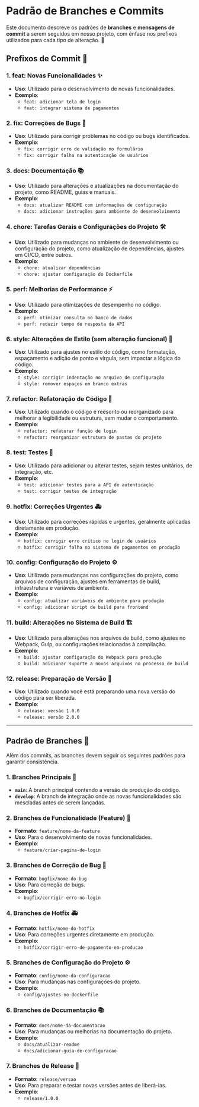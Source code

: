 # Padrão de Branches e Commits

Este documento descreve os padrões de **branches** e **mensagens de commit** a serem seguidos em nosso projeto, com ênfase nos prefixos utilizados para cada tipo de alteração. 🚀

## Prefixos de Commit 🔧

### 1. **feat**: Novas Funcionalidades ✨
- **Uso**: Utilizado para o desenvolvimento de novas funcionalidades.
- **Exemplo**:
  - `feat: adicionar tela de login`
  - `feat: integrar sistema de pagamentos`

### 2. **fix**: Correções de Bugs 🐞
- **Uso**: Utilizado para corrigir problemas no código ou bugs identificados.
- **Exemplo**:
  - `fix: corrigir erro de validação no formulário`
  - `fix: corrigir falha na autenticação de usuários`

### 3. **docs**: Documentação 📚
- **Uso**: Utilizado para alterações e atualizações na documentação do projeto, como README, guias e manuais.
- **Exemplo**:
  - `docs: atualizar README com informações de configuração`
  - `docs: adicionar instruções para ambiente de desenvolvimento`

### 4. **chore**: Tarefas Gerais e Configurações do Projeto 🛠️
- **Uso**: Utilizado para mudanças no ambiente de desenvolvimento ou configuração do projeto, como atualização de dependências, ajustes em CI/CD, entre outros.
- **Exemplo**:
  - `chore: atualizar dependências`
  - `chore: ajustar configuração do Dockerfile`

### 5. **perf**: Melhorias de Performance ⚡
- **Uso**: Utilizado para otimizações de desempenho no código.
- **Exemplo**:
  - `perf: otimizar consulta no banco de dados`
  - `perf: reduzir tempo de resposta da API`

### 6. **style**: Alterações de Estilo (sem alteração funcional) 🎨
- **Uso**: Utilizado para ajustes no estilo do código, como formatação, espaçamento e adição de ponto e vírgula, sem impactar a lógica do código.
- **Exemplo**:
  - `style: corrigir indentação no arquivo de configuração`
  - `style: remover espaços em branco extras`

### 7. **refactor**: Refatoração de Código 🔄
- **Uso**: Utilizado quando o código é reescrito ou reorganizado para melhorar a legibilidade ou estrutura, sem mudar o comportamento.
- **Exemplo**:
  - `refactor: refatorar função de login`
  - `refactor: reorganizar estrutura de pastas do projeto`

### 8. **test**: Testes 🧪
- **Uso**: Utilizado para adicionar ou alterar testes, sejam testes unitários, de integração, etc.
- **Exemplo**:
  - `test: adicionar testes para a API de autenticação`
  - `test: corrigir testes de integração`

### 9. **hotfix**: Correções Urgentes 🚑
- **Uso**: Utilizado para correções rápidas e urgentes, geralmente aplicadas diretamente em produção.
- **Exemplo**:
  - `hotfix: corrigir erro crítico no login de usuários`
  - `hotfix: corrigir falha no sistema de pagamentos em produção`

### 10. **config**: Configuração do Projeto ⚙️
- **Uso**: Utilizado para mudanças nas configurações do projeto, como arquivos de configuração, ajustes em ferramentas de build, infraestrutura e variáveis de ambiente.
- **Exemplo**:
  - `config: atualizar variáveis de ambiente para produção`
  - `config: adicionar script de build para frontend`

### 11. **build**: Alterações no Sistema de Build 🏗️
- **Uso**: Utilizado para alterações nos arquivos de build, como ajustes no Webpack, Gulp, ou configurações relacionadas à compilação.
- **Exemplo**:
  - `build: ajustar configuração do Webpack para produção`
  - `build: adicionar suporte a novos arquivos no processo de build`

### 12. **release**: Preparação de Versão 🎉
- **Uso**: Utilizado quando você está preparando uma nova versão do código para ser liberada.
- **Exemplo**:
  - `release: versão 1.0.0`
  - `release: versão 2.0.0`

---

## Padrão de Branches 🌿

Além dos commits, as branches devem seguir os seguintes padrões para garantir consistência.

### 1. **Branches Principais** 🌟
   - **`main`**: A branch principal contendo a versão de produção do código.
   - **`develop`**: A branch de integração onde as novas funcionalidades são mescladas antes de serem lançadas.

### 2. **Branches de Funcionalidade (Feature) 🚀**
   - **Formato**: `feature/nome-da-feature`
   - **Uso**: Para o desenvolvimento de novas funcionalidades.
   - **Exemplo**:
     - `feature/criar-pagina-de-login`

### 3. **Branches de Correção de Bug 🐞**
   - **Formato**: `bugfix/nome-do-bug`
   - **Uso**: Para correção de bugs.
   - **Exemplo**:
     - `bugfix/corrigir-erro-no-login`

### 4. **Branches de Hotfix 🚑**
   - **Formato**: `hotfix/nome-do-hotfix`
   - **Uso**: Para correções urgentes diretamente em produção.
   - **Exemplo**:
     - `hotfix/corrigir-erro-de-pagamento-em-producao`

### 5. **Branches de Configuração do Projeto ⚙️**
   - **Formato**: `config/nome-da-configuracao`
   - **Uso**: Para mudanças nas configurações do projeto.
   - **Exemplo**:
     - `config/ajustes-no-dockerfile`

### 6. **Branches de Documentação 📚**
   - **Formato**: `docs/nome-da-documentacao`
   - **Uso**: Para mudanças ou melhorias na documentação do projeto.
   - **Exemplo**:
     - `docs/atualizar-readme`
     - `docs/adicionar-guia-de-configuracao`

### 7. **Branches de Release 🎉**
   - **Formato**: `release/versao`
   - **Uso**: Para preparar e testar novas versões antes de liberá-las.
   - **Exemplo**:
     - `release/1.0.0`

